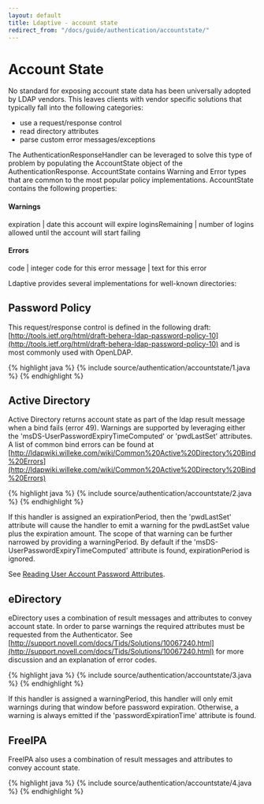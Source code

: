 ```yaml
---
layout: default
title: Ldaptive - account state
redirect_from: "/docs/guide/authentication/accountstate/"
---
```


# Account State

No standard for exposing account state data has been universally adopted by LDAP vendors. This leaves clients with vendor specific solutions that typically fall into the following categories:

- use a request/response control
- read directory attributes
- parse custom error messages/exceptions

The AuthenticationResponseHandler can be leveraged to solve this type of problem by populating the AccountState object of the AuthenticationResponse. AccountState contains Warning and Error types that are common to the most popular policy implementations. AccountState contains the following properties:

#### Warnings

expiration | date this account will expire
loginsRemaining | number of logins allowed until the account will start failing

#### Errors

code | integer code for this error
message | text for this error

Ldaptive provides several implementations for well-known directories:

## Password Policy

This request/response control is defined in the following draft: [http://tools.ietf.org/html/draft-behera-ldap-password-policy-10](http://tools.ietf.org/html/draft-behera-ldap-password-policy-10) and is most commonly used with OpenLDAP.

{% highlight java %}
{% include source/authentication/accountstate/1.java %}
{% endhighlight %}

## Active Directory

Active Directory returns account state as part of the ldap result message when a bind fails (error 49). Warnings are supported by leveraging either the 'msDS-UserPasswordExpiryTimeComputed' or 'pwdLastSet' attributes. A list of common bind errors can be found at [http://ldapwiki.willeke.com/wiki/Common%20Active%20Directory%20Bind%20Errors](http://ldapwiki.willeke.com/wiki/Common%20Active%20Directory%20Bind%20Errors)

{% highlight java %}
{% include source/authentication/accountstate/2.java %}
{% endhighlight %}

If this handler is assigned an expirationPeriod, then the 'pwdLastSet' attribute will cause the handler to emit a warning for the pwdLastSet value plus the expiration amount. The scope of that warning can be further narrowed by providing a warningPeriod. By default if the 'msDS-UserPasswordExpiryTimeComputed' attribute is found, expirationPeriod is ignored.

See [Reading User Account Password Attributes](http://technet.microsoft.com/en-us/library/ee198831.aspx).

## eDirectory

eDirectory uses a combination of result messages and attributes to convey account state. In order to parse warnings the required attributes must be requested from the Authenticator. See [http://support.novell.com/docs/Tids/Solutions/10067240.html](http://support.novell.com/docs/Tids/Solutions/10067240.html) for more discussion and an explanation of error codes.

{% highlight java %}
{% include source/authentication/accountstate/3.java %}
{% endhighlight %}

If this handler is assigned a warningPeriod, this handler will only emit warnings during that window before password expiration. Otherwise, a warning is always emitted if the 'passwordExpirationTime' attribute is found.

## FreeIPA

FreeIPA also uses a combination of result messages and attributes to convey account state.

{% highlight java %}
{% include source/authentication/accountstate/4.java %}
{% endhighlight %}

